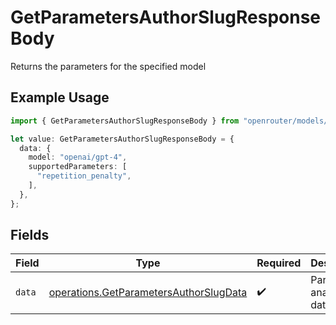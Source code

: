 # GetParametersAuthorSlugResponseBody

Returns the parameters for the specified model

## Example Usage

```typescript
import { GetParametersAuthorSlugResponseBody } from "openrouter/models/operations";

let value: GetParametersAuthorSlugResponseBody = {
  data: {
    model: "openai/gpt-4",
    supportedParameters: [
      "repetition_penalty",
    ],
  },
};
```

## Fields

| Field                                                                                            | Type                                                                                             | Required                                                                                         | Description                                                                                      |
| ------------------------------------------------------------------------------------------------ | ------------------------------------------------------------------------------------------------ | ------------------------------------------------------------------------------------------------ | ------------------------------------------------------------------------------------------------ |
| `data`                                                                                           | [operations.GetParametersAuthorSlugData](../../models/operations/getparametersauthorslugdata.md) | :heavy_check_mark:                                                                               | Parameter analytics data                                                                         |